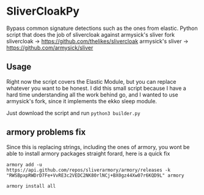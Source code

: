 # SliverCloakPy
Bypass common signature detections such as the ones from elastic.
Python script that does the job of slivercloak against armysick's sliver fork
slivercloak -> https://github.com/thelikes/slivercloak
armysick's sliver -> https://github.com/armysick/sliver

## Usage

Right now the script covers the Elastic Module, but you can replace whatever you want to be honest.
I did this small script because I have a hard time understanding all the work behind go, and I wanted to use armysick's fork, since it implements the ekko sleep module.

Just download the script and run `python3 builder.py`

## armory problems fix
Since this is replacing strings, including the ones of armory, you wont be able to install armory packages straight forard, here is a quick fix

```
armory add -u https://api.github.com/repos/sliverarmory/armory/releases -k "RWSBpxpRWDrD7Fe+VvRE3c2VEDC2NK80rlNCj+BX0gz44Xw07r6KQD9L" armory

armory install all
```
